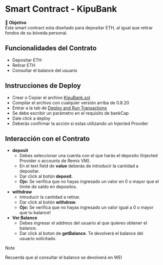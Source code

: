 # Smart Contract - KipuBank
**🎯 Objetivo**<br/>
Este smart contract esta diseñado para depositar ETH, al igual que retirar fondos de su bóveda personal. 

## Funcionalidades del Contrato

- Depositar ETH
- Retirar ETH
- Consultar el balance del usuario

## Instrucciones de Deploy
- Crear o Copiar el archivo [KipuBank.sol](contracts/KipuBank.sol)
- Compilar el archivo con cualquier versión arriba de 0.8.20
- Entrar a la tab de <ins>Deploy and Run Transactions</ins>
- Se debe escribir un parámetro en el requisito de bankCap
- Dale click a deploy
- Deberás confirmar la acción si estas utilizando un Injected Provider

## Interacción con el Contrato
- **deposit**
    - Debes seleccionar una cuenta con el que harás el deposito (Injected Provider o accounts de Remix VM).
    - En el text field de **value** deberás de introducir la cantidad a depositar.
    - Dar click al botón **deposit**.
    - **Ojo:** Se verifica que no hayas ingresado un valor en 0 o mayor que el límite de saldo en depositos.
- **withdraw**
    - Introducir la cantidad a retirar.
    - Dar click al botón **withdraw**.
    - **Ojo:** Se verifica que no hayas ingresado un valor igual a 0 o mayor que tu balance!
- **Ver Balance**
    - Debes ingresar el address del usuario al que quieres obtener el balance.
    - Dar click al boton de **getBalance**. Te devolverá el balance del usuario solicitado.

> [!NOTE]
> Recuerda que al consultar el balance se devolverá en WEI